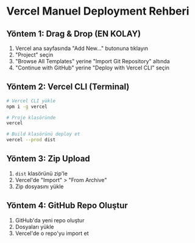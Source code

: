 # Vercel Manuel Deployment Rehberi

## Yöntem 1: Drag & Drop (EN KOLAY)

1. Vercel ana sayfasında "Add New..." butonuna tıklayın
2. "Project" seçin
3. "Browse All Templates" yerine "Import Git Repository" altında
4. "Continue with GitHub" yerine "Deploy with Vercel CLI" seçin

## Yöntem 2: Vercel CLI (Terminal)

```bash
# Vercel CLI yükle
npm i -g vercel

# Proje klasöründe
vercel

# Build klasörünü deploy et
vercel --prod dist
```

## Yöntem 3: Zip Upload

1. `dist` klasörünü zip'le
2. Vercel'de "Import" > "From Archive"
3. Zip dosyasını yükle

## Yöntem 4: GitHub Repo Oluştur

1. GitHub'da yeni repo oluştur
2. Dosyaları yükle
3. Vercel'de o repo'yu import et